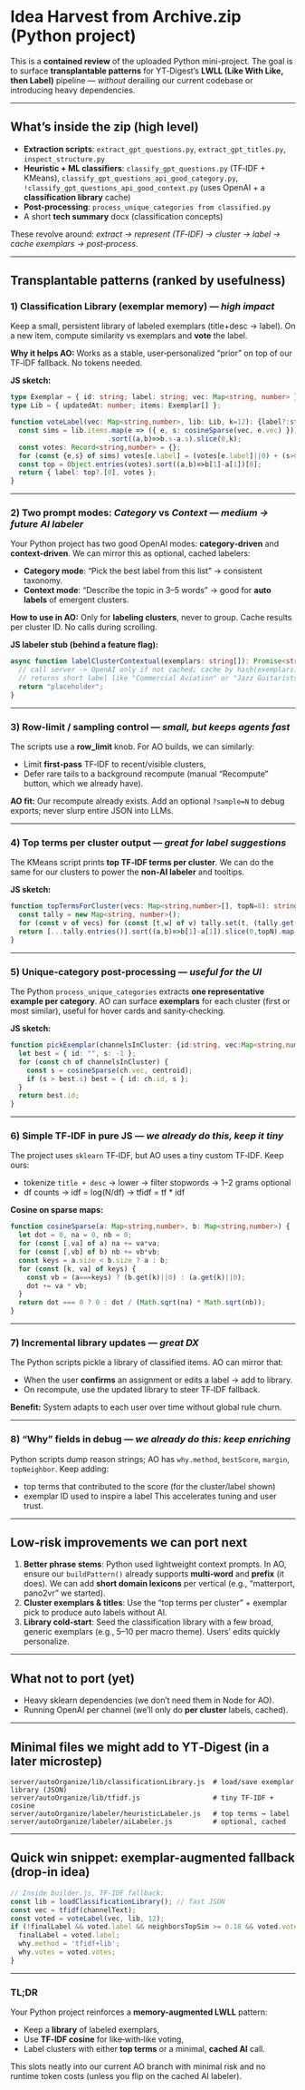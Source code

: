 # Idea Harvest from Archive.zip (Python project)

This is a **contained review** of the uploaded Python mini-project. The goal is to surface **transplantable patterns** for YT‑Digest’s **LWLL (Like With Like, then Label)** pipeline — _without_ derailing our current codebase or introducing heavy dependencies.

---

## What’s inside the zip (high level)
- **Extraction scripts**: `extract_gpt_questions.py`, `extract_gpt_titles.py`, `inspect_structure.py`
- **Heuristic + ML classifiers**: `classify_gpt_questions.py` (TF‑IDF + KMeans), `classify_gpt_questions_api_good_category.py`, `!classify_gpt_questions_api_good_context.py` (uses OpenAI + a **classification library** cache)
- **Post-processing**: `process_unique_categories from classified.py`
- A short **tech summary** docx (classification concepts)

These revolve around: _extract → represent (TF‑IDF) → cluster → label → cache exemplars → post‑process_.

---

## Transplantable patterns (ranked by usefulness)

### 1) **Classification Library** (exemplar memory) — _high impact_
Keep a small, persistent library of labeled exemplars (title+desc → label). On a new item, compute similarity vs exemplars and **vote** the label.

**Why it helps AO:** Works as a stable, user‑personalized “prior” on top of our TF‑IDF fallback. No tokens needed.

**JS sketch:**
```ts
type Exemplar = { id: string; label: string; vec: Map<string, number> }; // sparse tfidf
type Lib = { updatedAt: number; items: Exemplar[] };

function voteLabel(vec: Map<string,number>, lib: Lib, k=12): {label?:string, votes:Record<string,number>} {
  const sims = lib.items.map(e => ({ e, s: cosineSparse(vec, e.vec) }))
                        .sort((a,b)=>b.s-a.s).slice(0,k);
  const votes: Record<string,number> = {};
  for (const {e,s} of sims) votes[e.label] = (votes[e.label]||0) + (s>0 ? 1 : 0);
  const top = Object.entries(votes).sort((a,b)=>b[1]-a[1])[0];
  return { label: top?.[0], votes };
}
```

---

### 2) **Two prompt modes: _Category_ vs _Context_** — _medium → future AI labeler_
Your Python project has two good OpenAI modes: **category‑driven** and **context‑driven**. We can mirror this as optional, cached labelers:
- **Category mode**: “Pick the best label from this list” → consistent taxonomy.
- **Context mode**: “Describe the topic in 3–5 words” → good for **auto labels** of emergent clusters.

**How to use in AO:** Only for **labeling clusters**, never to group. Cache results per cluster ID. No calls during scrolling.

**JS labeler stub (behind a feature flag):**
```ts
async function labelClusterContextual(exemplars: string[]): Promise<string> {
  // call server -> OpenAI only if not cached; cache by hash(exemplars.join('|'))
  // returns short label like "Commercial Aviation" or "Jazz Guitarists"
  return "placeholder";
}
```

---

### 3) **Row‑limit / sampling** control — _small, but keeps agents fast_
The scripts use a **row_limit** knob. For AO builds, we can similarly:
- Limit **first‑pass** TF‑IDF to recent/visible clusters, 
- Defer rare tails to a background recompute (manual “Recompute” button, which we already have).

**AO fit:** Our recompute already exists. Add an optional `?sample=N` to debug exports; never slurp entire JSON into LLMs.

---

### 4) **Top terms per cluster** output — _great for label suggestions_
The KMeans script prints **top TF‑IDF terms per cluster**. We can do the same for our clusters to power the **non‑AI labeler** and tooltips.

**JS sketch:**
```ts
function topTermsForCluster(vecs: Map<string,number>[], topN=8): string[] {
  const tally = new Map<string, number>();
  for (const v of vecs) for (const [t,w] of v) tally.set(t, (tally.get(t)||0) + w);
  return [...tally.entries()].sort((a,b)=>b[1]-a[1]).slice(0,topN).map(([t])=>t);
}
```

---

### 5) **Unique‑category post‑processing** — _useful for the UI_
The Python `process_unique_categories` extracts **one representative example per category**. AO can surface **exemplars** for each cluster (first or most similar), useful for hover cards and sanity‑checking.

**JS sketch:**
```ts
function pickExemplar(channelsInCluster: {id:string, vec:Map<string,number>}[], centroid: Map<string,number>) {
  let best = { id: "", s: -1 };
  for (const ch of channelsInCluster) {
    const s = cosineSparse(ch.vec, centroid);
    if (s > best.s) best = { id: ch.id, s };
  }
  return best.id;
}
```

---

### 6) **Simple TF‑IDF in pure JS** — _we already do this, keep it tiny_
The project uses `sklearn` TF‑IDF, but AO uses a tiny custom TF‑IDF. Keep ours:
- tokenize `title + desc` → lower → filter stopwords → 1–2 grams optional
- df counts → idf = log(N/df) → tfidf = tf * idf

**Cosine on sparse maps:**
```ts
function cosineSparse(a: Map<string,number>, b: Map<string,number>) {
  let dot = 0, na = 0, nb = 0;
  for (const [,va] of a) na += va*va;
  for (const [,vb] of b) nb += vb*vb;
  const keys = a.size < b.size ? a : b;
  for (const [k, va] of keys) {
    const vb = (a===keys) ? (b.get(k)||0) : (a.get(k)||0);
    dot += va * vb;
  }
  return dot === 0 ? 0 : dot / (Math.sqrt(na) * Math.sqrt(nb));
}
```

---

### 7) **Incremental library updates** — _great DX_
The Python scripts pickle a library of classified items. AO can mirror that:
- When the user **confirms** an assignment or edits a label → add to library.
- On recompute, use the updated library to steer TF‑IDF fallback.

**Benefit:** System adapts to each user over time without global rule churn.

---

### 8) **“Why” fields in debug** — _we already do this: keep enriching_
Python scripts dump reason strings; AO has `why.method`, `bestScore`, `margin`, `topNeighbor`. Keep adding:
- top terms that contributed to the score (for the cluster/label shown)
- exemplar ID used to inspire a label
This accelerates tuning and user trust.

---

## Low‑risk improvements we can port next
1. **Better phrase stems**: Python used lightweight context prompts. In AO, ensure our `buildPattern()` already supports **multi‑word** and **prefix** (it does). We can add **short domain lexicons** per vertical (e.g., “matterport, pano2vr” we started).
2. **Cluster exemplars & titles**: Use the “top terms per cluster” + exemplar pick to produce auto labels without AI.
3. **Library cold‑start**: Seed the classification library with a few broad, generic exemplars (e.g., 5–10 per macro theme). Users’ edits quickly personalize.

---

## What not to port (yet)
- Heavy sklearn dependencies (we don’t need them in Node for AO).
- Running OpenAI per channel (we’ll only do **per cluster** labels, cached).

---

## Minimal files we might add to YT‑Digest (in a later microstep)
```
server/autoOrganize/lib/classificationLibrary.js  # load/save exemplar library (JSON)
server/autoOrganize/lib/tfidf.js                  # tiny TF‑IDF + cosine
server/autoOrganize/labeler/heuristicLabeler.js   # top terms → label
server/autoOrganize/labeler/aiLabeler.js          # optional, cached
```

---

## Quick win snippet: exemplar-augmented fallback (drop-in idea)
```ts
// Inside builder.js, TF-IDF fallback:
const lib = loadClassificationLibrary(); // fast JSON
const vec = tfidf(channelText);
const voted = voteLabel(vec, lib, 12);
if (!finalLabel && voted.label && neighborsTopSim >= 0.18 && voted.votes[voted.label] >= 3) {
  finalLabel = voted.label;
  why.method = 'tfidf+lib';
  why.votes = voted.votes;
}
```

---

### TL;DR
Your Python project reinforces a **memory-augmented LWLL** pattern:
- Keep a **library** of labeled exemplars,
- Use **TF‑IDF cosine** for like‑with‑like voting,
- Label clusters with either **top terms** or a minimal, **cached AI** call.

This slots neatly into our current AO branch with minimal risk and no runtime token costs (unless you flip on the cached AI labeler).
